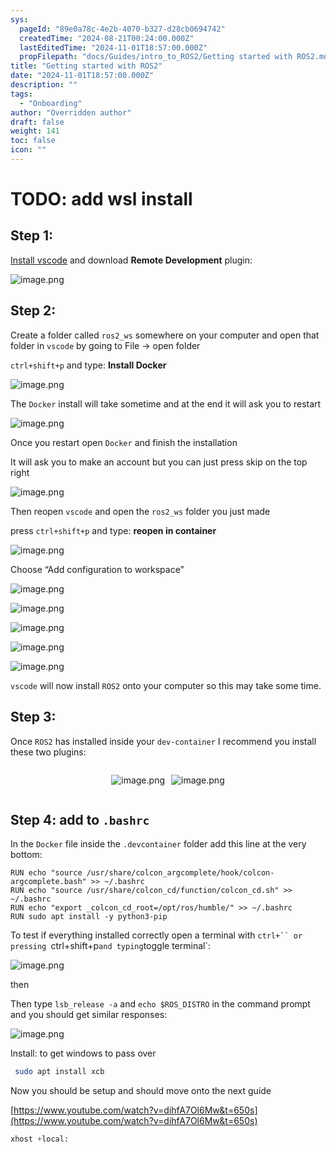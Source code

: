 ```yaml
---
sys:
  pageId: "89e0a78c-4e2b-4070-b327-d28cb0694742"
  createdTime: "2024-08-21T00:24:00.000Z"
  lastEditedTime: "2024-11-01T18:57:00.000Z"
  propFilepath: "docs/Guides/intro_to_ROS2/Getting started with ROS2.md"
title: "Getting started with ROS2"
date: "2024-11-01T18:57:00.000Z"
description: ""
tags:
  - "Onboarding"
author: "Overridden author"
draft: false
weight: 141
toc: false
icon: ""
---
```


# TODO: add wsl install

## Step 1:

[Install vscode](https://code.visualstudio.com/download) and download **Remote Development** plugin:

![image.png](https://prod-files-secure.s3.us-west-2.amazonaws.com/d518164a-d88e-44d1-a4ee-3adb3bd8bce0/efb52993-1881-4a40-b95e-6f020334f022/image.png?X-Amz-Algorithm=AWS4-HMAC-SHA256&X-Amz-Content-Sha256=UNSIGNED-PAYLOAD&X-Amz-Credential=ASIAZI2LB466RNRWMKI2%2F20250326%2Fus-west-2%2Fs3%2Faws4_request&X-Amz-Date=20250326T181128Z&X-Amz-Expires=3600&X-Amz-Security-Token=IQoJb3JpZ2luX2VjEMr%2F%2F%2F%2F%2F%2F%2F%2F%2F%2FwEaCXVzLXdlc3QtMiJHMEUCIB9Hqgkd8ylNOb1grWRVvkY9woszryc%2BgzWtchAKyHskAiEAgad%2FYRfs03l5fod0U1TMd2vv7VzBmYiiRx%2BtssNh70Mq%2FwMIMxAAGgw2Mzc0MjMxODM4MDUiDJomqupG04PqeCRXRCrcA6clGbOQSYYQwKMTebh1wzq1zEaTSnTR6M80Wd5NR%2Fp6pCXtCrorKLCjAqhVwSLSSCRznwl04obA4tkJPCWKIzs1T%2BsqUXUFiNLkQuTNfAN7Oa7pfdLeAy9DfOk96OTpH0RDk%2F2%2FSigFrs%2F5kJ2JVsbnDIhmSSamgjLJFaZjUapoPER4EijdyhSo3n7skLScsSjJFyKmYdkN4IyviLSdKH6gWOx2879vcKtmVxzJerMiR09yXeL1SgGYL3SVFa7IfNlmbc8CCtRZpmzQ6U%2FzI9TRKiaT0IXIy%2BwpycKB5HYgDIuUqC212iOfDR5mHub8nesQoYrU8C5kcMdwttKbo907Dvt%2BtioMWjlsYZs1DU4d%2B%2FKsPoiUp7dVVOUktM3I4%2BkgrpMFTubC353kKAR8pII3FykHMmAJllW5QU6BmMyPbGql3FA70BVr0gTbYRdYvi3Qt49gEIWBfwuEg%2BnnKMtR5NsHI4C6W5Fj%2BraXO%2Bo%2FRTit%2F4YyU1GCJnV8UlQxEeYjhWlZnlm%2BEhS%2FE0tcp%2FbArGEgukmBp7L%2FZXyKuE8E63YlziOU0fZa4m%2BIpvb%2FMui2tTnuTRkQw6YKnO97eUBzuFMGSqgkps5rlZ%2B9r1LxntVA0q2y23Y6uu8HMPX1kL8GOqUBSdmPn%2Fgt8SGjfQGIHhjUNUrQNcewDlkdB269Qp69CXTgmZBFvN1RPomu%2BnMH%2BEatipgUF701Lg3fO5m1XV%2BKv%2FzMe6i0a9b408rzWozxXHVnNQAxQ7I8vXUi0q%2FSC%2FMf5eG0T%2FYHRlGGxZwOLQfvf09fbD0s69tfD5pn55%2FQsbpHPwSGbQMjHMmMoSfQtxFW5tG8Zg14q%2FaCmeFqhm%2B80VYs4%2FSK&X-Amz-Signature=c8954684a3d591df645f53d7018cf41555d48022241070ccaee0e0c01de4eb8a&X-Amz-SignedHeaders=host&x-id=GetObject)

## Step 2:

Create a folder called `ros2_ws` somewhere on your computer and open that folder in `vscode` by going to File → open folder 

`ctrl+shift+p` and type: **Install Docker**

![image.png](https://prod-files-secure.s3.us-west-2.amazonaws.com/d518164a-d88e-44d1-a4ee-3adb3bd8bce0/2269dc0e-1cd5-47ff-bceb-c04ad9b2eab0/image.png?X-Amz-Algorithm=AWS4-HMAC-SHA256&X-Amz-Content-Sha256=UNSIGNED-PAYLOAD&X-Amz-Credential=ASIAZI2LB466RNRWMKI2%2F20250326%2Fus-west-2%2Fs3%2Faws4_request&X-Amz-Date=20250326T181128Z&X-Amz-Expires=3600&X-Amz-Security-Token=IQoJb3JpZ2luX2VjEMr%2F%2F%2F%2F%2F%2F%2F%2F%2F%2FwEaCXVzLXdlc3QtMiJHMEUCIB9Hqgkd8ylNOb1grWRVvkY9woszryc%2BgzWtchAKyHskAiEAgad%2FYRfs03l5fod0U1TMd2vv7VzBmYiiRx%2BtssNh70Mq%2FwMIMxAAGgw2Mzc0MjMxODM4MDUiDJomqupG04PqeCRXRCrcA6clGbOQSYYQwKMTebh1wzq1zEaTSnTR6M80Wd5NR%2Fp6pCXtCrorKLCjAqhVwSLSSCRznwl04obA4tkJPCWKIzs1T%2BsqUXUFiNLkQuTNfAN7Oa7pfdLeAy9DfOk96OTpH0RDk%2F2%2FSigFrs%2F5kJ2JVsbnDIhmSSamgjLJFaZjUapoPER4EijdyhSo3n7skLScsSjJFyKmYdkN4IyviLSdKH6gWOx2879vcKtmVxzJerMiR09yXeL1SgGYL3SVFa7IfNlmbc8CCtRZpmzQ6U%2FzI9TRKiaT0IXIy%2BwpycKB5HYgDIuUqC212iOfDR5mHub8nesQoYrU8C5kcMdwttKbo907Dvt%2BtioMWjlsYZs1DU4d%2B%2FKsPoiUp7dVVOUktM3I4%2BkgrpMFTubC353kKAR8pII3FykHMmAJllW5QU6BmMyPbGql3FA70BVr0gTbYRdYvi3Qt49gEIWBfwuEg%2BnnKMtR5NsHI4C6W5Fj%2BraXO%2Bo%2FRTit%2F4YyU1GCJnV8UlQxEeYjhWlZnlm%2BEhS%2FE0tcp%2FbArGEgukmBp7L%2FZXyKuE8E63YlziOU0fZa4m%2BIpvb%2FMui2tTnuTRkQw6YKnO97eUBzuFMGSqgkps5rlZ%2B9r1LxntVA0q2y23Y6uu8HMPX1kL8GOqUBSdmPn%2Fgt8SGjfQGIHhjUNUrQNcewDlkdB269Qp69CXTgmZBFvN1RPomu%2BnMH%2BEatipgUF701Lg3fO5m1XV%2BKv%2FzMe6i0a9b408rzWozxXHVnNQAxQ7I8vXUi0q%2FSC%2FMf5eG0T%2FYHRlGGxZwOLQfvf09fbD0s69tfD5pn55%2FQsbpHPwSGbQMjHMmMoSfQtxFW5tG8Zg14q%2FaCmeFqhm%2B80VYs4%2FSK&X-Amz-Signature=9597d071dc13901498ffe989cfcf5001201119e871aed620e94455859e4d8792&X-Amz-SignedHeaders=host&x-id=GetObject)

The `Docker` install will take sometime and at the end it will ask you to restart

![image.png](https://prod-files-secure.s3.us-west-2.amazonaws.com/d518164a-d88e-44d1-a4ee-3adb3bd8bce0/ed233f78-be33-4b1f-b89c-9c346c0e961e/image.png?X-Amz-Algorithm=AWS4-HMAC-SHA256&X-Amz-Content-Sha256=UNSIGNED-PAYLOAD&X-Amz-Credential=ASIAZI2LB466RNRWMKI2%2F20250326%2Fus-west-2%2Fs3%2Faws4_request&X-Amz-Date=20250326T181128Z&X-Amz-Expires=3600&X-Amz-Security-Token=IQoJb3JpZ2luX2VjEMr%2F%2F%2F%2F%2F%2F%2F%2F%2F%2FwEaCXVzLXdlc3QtMiJHMEUCIB9Hqgkd8ylNOb1grWRVvkY9woszryc%2BgzWtchAKyHskAiEAgad%2FYRfs03l5fod0U1TMd2vv7VzBmYiiRx%2BtssNh70Mq%2FwMIMxAAGgw2Mzc0MjMxODM4MDUiDJomqupG04PqeCRXRCrcA6clGbOQSYYQwKMTebh1wzq1zEaTSnTR6M80Wd5NR%2Fp6pCXtCrorKLCjAqhVwSLSSCRznwl04obA4tkJPCWKIzs1T%2BsqUXUFiNLkQuTNfAN7Oa7pfdLeAy9DfOk96OTpH0RDk%2F2%2FSigFrs%2F5kJ2JVsbnDIhmSSamgjLJFaZjUapoPER4EijdyhSo3n7skLScsSjJFyKmYdkN4IyviLSdKH6gWOx2879vcKtmVxzJerMiR09yXeL1SgGYL3SVFa7IfNlmbc8CCtRZpmzQ6U%2FzI9TRKiaT0IXIy%2BwpycKB5HYgDIuUqC212iOfDR5mHub8nesQoYrU8C5kcMdwttKbo907Dvt%2BtioMWjlsYZs1DU4d%2B%2FKsPoiUp7dVVOUktM3I4%2BkgrpMFTubC353kKAR8pII3FykHMmAJllW5QU6BmMyPbGql3FA70BVr0gTbYRdYvi3Qt49gEIWBfwuEg%2BnnKMtR5NsHI4C6W5Fj%2BraXO%2Bo%2FRTit%2F4YyU1GCJnV8UlQxEeYjhWlZnlm%2BEhS%2FE0tcp%2FbArGEgukmBp7L%2FZXyKuE8E63YlziOU0fZa4m%2BIpvb%2FMui2tTnuTRkQw6YKnO97eUBzuFMGSqgkps5rlZ%2B9r1LxntVA0q2y23Y6uu8HMPX1kL8GOqUBSdmPn%2Fgt8SGjfQGIHhjUNUrQNcewDlkdB269Qp69CXTgmZBFvN1RPomu%2BnMH%2BEatipgUF701Lg3fO5m1XV%2BKv%2FzMe6i0a9b408rzWozxXHVnNQAxQ7I8vXUi0q%2FSC%2FMf5eG0T%2FYHRlGGxZwOLQfvf09fbD0s69tfD5pn55%2FQsbpHPwSGbQMjHMmMoSfQtxFW5tG8Zg14q%2FaCmeFqhm%2B80VYs4%2FSK&X-Amz-Signature=bfcf7c4f564ba00d810e23b8d3bb6698a340e6f608d36f7c9efd365a45bb7896&X-Amz-SignedHeaders=host&x-id=GetObject)

Once you restart open `Docker` and finish the installation

It will ask you to make an account but you can just press skip on the top right

![image.png](https://prod-files-secure.s3.us-west-2.amazonaws.com/d518164a-d88e-44d1-a4ee-3adb3bd8bce0/21010ad9-1659-4fd9-9f59-9932a09b2a3d/image.png?X-Amz-Algorithm=AWS4-HMAC-SHA256&X-Amz-Content-Sha256=UNSIGNED-PAYLOAD&X-Amz-Credential=ASIAZI2LB466RNRWMKI2%2F20250326%2Fus-west-2%2Fs3%2Faws4_request&X-Amz-Date=20250326T181128Z&X-Amz-Expires=3600&X-Amz-Security-Token=IQoJb3JpZ2luX2VjEMr%2F%2F%2F%2F%2F%2F%2F%2F%2F%2FwEaCXVzLXdlc3QtMiJHMEUCIB9Hqgkd8ylNOb1grWRVvkY9woszryc%2BgzWtchAKyHskAiEAgad%2FYRfs03l5fod0U1TMd2vv7VzBmYiiRx%2BtssNh70Mq%2FwMIMxAAGgw2Mzc0MjMxODM4MDUiDJomqupG04PqeCRXRCrcA6clGbOQSYYQwKMTebh1wzq1zEaTSnTR6M80Wd5NR%2Fp6pCXtCrorKLCjAqhVwSLSSCRznwl04obA4tkJPCWKIzs1T%2BsqUXUFiNLkQuTNfAN7Oa7pfdLeAy9DfOk96OTpH0RDk%2F2%2FSigFrs%2F5kJ2JVsbnDIhmSSamgjLJFaZjUapoPER4EijdyhSo3n7skLScsSjJFyKmYdkN4IyviLSdKH6gWOx2879vcKtmVxzJerMiR09yXeL1SgGYL3SVFa7IfNlmbc8CCtRZpmzQ6U%2FzI9TRKiaT0IXIy%2BwpycKB5HYgDIuUqC212iOfDR5mHub8nesQoYrU8C5kcMdwttKbo907Dvt%2BtioMWjlsYZs1DU4d%2B%2FKsPoiUp7dVVOUktM3I4%2BkgrpMFTubC353kKAR8pII3FykHMmAJllW5QU6BmMyPbGql3FA70BVr0gTbYRdYvi3Qt49gEIWBfwuEg%2BnnKMtR5NsHI4C6W5Fj%2BraXO%2Bo%2FRTit%2F4YyU1GCJnV8UlQxEeYjhWlZnlm%2BEhS%2FE0tcp%2FbArGEgukmBp7L%2FZXyKuE8E63YlziOU0fZa4m%2BIpvb%2FMui2tTnuTRkQw6YKnO97eUBzuFMGSqgkps5rlZ%2B9r1LxntVA0q2y23Y6uu8HMPX1kL8GOqUBSdmPn%2Fgt8SGjfQGIHhjUNUrQNcewDlkdB269Qp69CXTgmZBFvN1RPomu%2BnMH%2BEatipgUF701Lg3fO5m1XV%2BKv%2FzMe6i0a9b408rzWozxXHVnNQAxQ7I8vXUi0q%2FSC%2FMf5eG0T%2FYHRlGGxZwOLQfvf09fbD0s69tfD5pn55%2FQsbpHPwSGbQMjHMmMoSfQtxFW5tG8Zg14q%2FaCmeFqhm%2B80VYs4%2FSK&X-Amz-Signature=e845afba8f31f3982c6169983b60cf5c9e8f7fa870c29638a89930deeab05a52&X-Amz-SignedHeaders=host&x-id=GetObject)

Then reopen `vscode` and open the `ros2_ws` folder you just made

press `ctrl+shift+p` and type: **reopen in container**

![image.png](https://prod-files-secure.s3.us-west-2.amazonaws.com/d518164a-d88e-44d1-a4ee-3adb3bd8bce0/4e93b8c2-41ad-488c-8095-c74205196118/image.png?X-Amz-Algorithm=AWS4-HMAC-SHA256&X-Amz-Content-Sha256=UNSIGNED-PAYLOAD&X-Amz-Credential=ASIAZI2LB466RNRWMKI2%2F20250326%2Fus-west-2%2Fs3%2Faws4_request&X-Amz-Date=20250326T181128Z&X-Amz-Expires=3600&X-Amz-Security-Token=IQoJb3JpZ2luX2VjEMr%2F%2F%2F%2F%2F%2F%2F%2F%2F%2FwEaCXVzLXdlc3QtMiJHMEUCIB9Hqgkd8ylNOb1grWRVvkY9woszryc%2BgzWtchAKyHskAiEAgad%2FYRfs03l5fod0U1TMd2vv7VzBmYiiRx%2BtssNh70Mq%2FwMIMxAAGgw2Mzc0MjMxODM4MDUiDJomqupG04PqeCRXRCrcA6clGbOQSYYQwKMTebh1wzq1zEaTSnTR6M80Wd5NR%2Fp6pCXtCrorKLCjAqhVwSLSSCRznwl04obA4tkJPCWKIzs1T%2BsqUXUFiNLkQuTNfAN7Oa7pfdLeAy9DfOk96OTpH0RDk%2F2%2FSigFrs%2F5kJ2JVsbnDIhmSSamgjLJFaZjUapoPER4EijdyhSo3n7skLScsSjJFyKmYdkN4IyviLSdKH6gWOx2879vcKtmVxzJerMiR09yXeL1SgGYL3SVFa7IfNlmbc8CCtRZpmzQ6U%2FzI9TRKiaT0IXIy%2BwpycKB5HYgDIuUqC212iOfDR5mHub8nesQoYrU8C5kcMdwttKbo907Dvt%2BtioMWjlsYZs1DU4d%2B%2FKsPoiUp7dVVOUktM3I4%2BkgrpMFTubC353kKAR8pII3FykHMmAJllW5QU6BmMyPbGql3FA70BVr0gTbYRdYvi3Qt49gEIWBfwuEg%2BnnKMtR5NsHI4C6W5Fj%2BraXO%2Bo%2FRTit%2F4YyU1GCJnV8UlQxEeYjhWlZnlm%2BEhS%2FE0tcp%2FbArGEgukmBp7L%2FZXyKuE8E63YlziOU0fZa4m%2BIpvb%2FMui2tTnuTRkQw6YKnO97eUBzuFMGSqgkps5rlZ%2B9r1LxntVA0q2y23Y6uu8HMPX1kL8GOqUBSdmPn%2Fgt8SGjfQGIHhjUNUrQNcewDlkdB269Qp69CXTgmZBFvN1RPomu%2BnMH%2BEatipgUF701Lg3fO5m1XV%2BKv%2FzMe6i0a9b408rzWozxXHVnNQAxQ7I8vXUi0q%2FSC%2FMf5eG0T%2FYHRlGGxZwOLQfvf09fbD0s69tfD5pn55%2FQsbpHPwSGbQMjHMmMoSfQtxFW5tG8Zg14q%2FaCmeFqhm%2B80VYs4%2FSK&X-Amz-Signature=a650f16b418df6402a1117d713c4e56e25f9cf3c018c03b17ca1039f4e94a66b&X-Amz-SignedHeaders=host&x-id=GetObject)

Choose “Add configuration to workspace”

![image.png](https://prod-files-secure.s3.us-west-2.amazonaws.com/d518164a-d88e-44d1-a4ee-3adb3bd8bce0/9560b282-5060-4989-ba37-97e7b2c22476/image.png?X-Amz-Algorithm=AWS4-HMAC-SHA256&X-Amz-Content-Sha256=UNSIGNED-PAYLOAD&X-Amz-Credential=ASIAZI2LB466RNRWMKI2%2F20250326%2Fus-west-2%2Fs3%2Faws4_request&X-Amz-Date=20250326T181128Z&X-Amz-Expires=3600&X-Amz-Security-Token=IQoJb3JpZ2luX2VjEMr%2F%2F%2F%2F%2F%2F%2F%2F%2F%2FwEaCXVzLXdlc3QtMiJHMEUCIB9Hqgkd8ylNOb1grWRVvkY9woszryc%2BgzWtchAKyHskAiEAgad%2FYRfs03l5fod0U1TMd2vv7VzBmYiiRx%2BtssNh70Mq%2FwMIMxAAGgw2Mzc0MjMxODM4MDUiDJomqupG04PqeCRXRCrcA6clGbOQSYYQwKMTebh1wzq1zEaTSnTR6M80Wd5NR%2Fp6pCXtCrorKLCjAqhVwSLSSCRznwl04obA4tkJPCWKIzs1T%2BsqUXUFiNLkQuTNfAN7Oa7pfdLeAy9DfOk96OTpH0RDk%2F2%2FSigFrs%2F5kJ2JVsbnDIhmSSamgjLJFaZjUapoPER4EijdyhSo3n7skLScsSjJFyKmYdkN4IyviLSdKH6gWOx2879vcKtmVxzJerMiR09yXeL1SgGYL3SVFa7IfNlmbc8CCtRZpmzQ6U%2FzI9TRKiaT0IXIy%2BwpycKB5HYgDIuUqC212iOfDR5mHub8nesQoYrU8C5kcMdwttKbo907Dvt%2BtioMWjlsYZs1DU4d%2B%2FKsPoiUp7dVVOUktM3I4%2BkgrpMFTubC353kKAR8pII3FykHMmAJllW5QU6BmMyPbGql3FA70BVr0gTbYRdYvi3Qt49gEIWBfwuEg%2BnnKMtR5NsHI4C6W5Fj%2BraXO%2Bo%2FRTit%2F4YyU1GCJnV8UlQxEeYjhWlZnlm%2BEhS%2FE0tcp%2FbArGEgukmBp7L%2FZXyKuE8E63YlziOU0fZa4m%2BIpvb%2FMui2tTnuTRkQw6YKnO97eUBzuFMGSqgkps5rlZ%2B9r1LxntVA0q2y23Y6uu8HMPX1kL8GOqUBSdmPn%2Fgt8SGjfQGIHhjUNUrQNcewDlkdB269Qp69CXTgmZBFvN1RPomu%2BnMH%2BEatipgUF701Lg3fO5m1XV%2BKv%2FzMe6i0a9b408rzWozxXHVnNQAxQ7I8vXUi0q%2FSC%2FMf5eG0T%2FYHRlGGxZwOLQfvf09fbD0s69tfD5pn55%2FQsbpHPwSGbQMjHMmMoSfQtxFW5tG8Zg14q%2FaCmeFqhm%2B80VYs4%2FSK&X-Amz-Signature=d722073c842631eb0f7bdf5a9960dd517faf6a1462cfe2dec4e646e1e604fa38&X-Amz-SignedHeaders=host&x-id=GetObject)

![image.png](https://prod-files-secure.s3.us-west-2.amazonaws.com/d518164a-d88e-44d1-a4ee-3adb3bd8bce0/2ee63f81-886b-48e8-a553-dc6e5eac99e4/image.png?X-Amz-Algorithm=AWS4-HMAC-SHA256&X-Amz-Content-Sha256=UNSIGNED-PAYLOAD&X-Amz-Credential=ASIAZI2LB466RNRWMKI2%2F20250326%2Fus-west-2%2Fs3%2Faws4_request&X-Amz-Date=20250326T181128Z&X-Amz-Expires=3600&X-Amz-Security-Token=IQoJb3JpZ2luX2VjEMr%2F%2F%2F%2F%2F%2F%2F%2F%2F%2FwEaCXVzLXdlc3QtMiJHMEUCIB9Hqgkd8ylNOb1grWRVvkY9woszryc%2BgzWtchAKyHskAiEAgad%2FYRfs03l5fod0U1TMd2vv7VzBmYiiRx%2BtssNh70Mq%2FwMIMxAAGgw2Mzc0MjMxODM4MDUiDJomqupG04PqeCRXRCrcA6clGbOQSYYQwKMTebh1wzq1zEaTSnTR6M80Wd5NR%2Fp6pCXtCrorKLCjAqhVwSLSSCRznwl04obA4tkJPCWKIzs1T%2BsqUXUFiNLkQuTNfAN7Oa7pfdLeAy9DfOk96OTpH0RDk%2F2%2FSigFrs%2F5kJ2JVsbnDIhmSSamgjLJFaZjUapoPER4EijdyhSo3n7skLScsSjJFyKmYdkN4IyviLSdKH6gWOx2879vcKtmVxzJerMiR09yXeL1SgGYL3SVFa7IfNlmbc8CCtRZpmzQ6U%2FzI9TRKiaT0IXIy%2BwpycKB5HYgDIuUqC212iOfDR5mHub8nesQoYrU8C5kcMdwttKbo907Dvt%2BtioMWjlsYZs1DU4d%2B%2FKsPoiUp7dVVOUktM3I4%2BkgrpMFTubC353kKAR8pII3FykHMmAJllW5QU6BmMyPbGql3FA70BVr0gTbYRdYvi3Qt49gEIWBfwuEg%2BnnKMtR5NsHI4C6W5Fj%2BraXO%2Bo%2FRTit%2F4YyU1GCJnV8UlQxEeYjhWlZnlm%2BEhS%2FE0tcp%2FbArGEgukmBp7L%2FZXyKuE8E63YlziOU0fZa4m%2BIpvb%2FMui2tTnuTRkQw6YKnO97eUBzuFMGSqgkps5rlZ%2B9r1LxntVA0q2y23Y6uu8HMPX1kL8GOqUBSdmPn%2Fgt8SGjfQGIHhjUNUrQNcewDlkdB269Qp69CXTgmZBFvN1RPomu%2BnMH%2BEatipgUF701Lg3fO5m1XV%2BKv%2FzMe6i0a9b408rzWozxXHVnNQAxQ7I8vXUi0q%2FSC%2FMf5eG0T%2FYHRlGGxZwOLQfvf09fbD0s69tfD5pn55%2FQsbpHPwSGbQMjHMmMoSfQtxFW5tG8Zg14q%2FaCmeFqhm%2B80VYs4%2FSK&X-Amz-Signature=c8af5137517ea7a6937d807008b449c3c7e1f33a66186bd93d3172d0b33961b4&X-Amz-SignedHeaders=host&x-id=GetObject)

![image.png](https://prod-files-secure.s3.us-west-2.amazonaws.com/d518164a-d88e-44d1-a4ee-3adb3bd8bce0/ae1580b2-b048-407e-aed9-b584224a7a04/image.png?X-Amz-Algorithm=AWS4-HMAC-SHA256&X-Amz-Content-Sha256=UNSIGNED-PAYLOAD&X-Amz-Credential=ASIAZI2LB466RNRWMKI2%2F20250326%2Fus-west-2%2Fs3%2Faws4_request&X-Amz-Date=20250326T181128Z&X-Amz-Expires=3600&X-Amz-Security-Token=IQoJb3JpZ2luX2VjEMr%2F%2F%2F%2F%2F%2F%2F%2F%2F%2FwEaCXVzLXdlc3QtMiJHMEUCIB9Hqgkd8ylNOb1grWRVvkY9woszryc%2BgzWtchAKyHskAiEAgad%2FYRfs03l5fod0U1TMd2vv7VzBmYiiRx%2BtssNh70Mq%2FwMIMxAAGgw2Mzc0MjMxODM4MDUiDJomqupG04PqeCRXRCrcA6clGbOQSYYQwKMTebh1wzq1zEaTSnTR6M80Wd5NR%2Fp6pCXtCrorKLCjAqhVwSLSSCRznwl04obA4tkJPCWKIzs1T%2BsqUXUFiNLkQuTNfAN7Oa7pfdLeAy9DfOk96OTpH0RDk%2F2%2FSigFrs%2F5kJ2JVsbnDIhmSSamgjLJFaZjUapoPER4EijdyhSo3n7skLScsSjJFyKmYdkN4IyviLSdKH6gWOx2879vcKtmVxzJerMiR09yXeL1SgGYL3SVFa7IfNlmbc8CCtRZpmzQ6U%2FzI9TRKiaT0IXIy%2BwpycKB5HYgDIuUqC212iOfDR5mHub8nesQoYrU8C5kcMdwttKbo907Dvt%2BtioMWjlsYZs1DU4d%2B%2FKsPoiUp7dVVOUktM3I4%2BkgrpMFTubC353kKAR8pII3FykHMmAJllW5QU6BmMyPbGql3FA70BVr0gTbYRdYvi3Qt49gEIWBfwuEg%2BnnKMtR5NsHI4C6W5Fj%2BraXO%2Bo%2FRTit%2F4YyU1GCJnV8UlQxEeYjhWlZnlm%2BEhS%2FE0tcp%2FbArGEgukmBp7L%2FZXyKuE8E63YlziOU0fZa4m%2BIpvb%2FMui2tTnuTRkQw6YKnO97eUBzuFMGSqgkps5rlZ%2B9r1LxntVA0q2y23Y6uu8HMPX1kL8GOqUBSdmPn%2Fgt8SGjfQGIHhjUNUrQNcewDlkdB269Qp69CXTgmZBFvN1RPomu%2BnMH%2BEatipgUF701Lg3fO5m1XV%2BKv%2FzMe6i0a9b408rzWozxXHVnNQAxQ7I8vXUi0q%2FSC%2FMf5eG0T%2FYHRlGGxZwOLQfvf09fbD0s69tfD5pn55%2FQsbpHPwSGbQMjHMmMoSfQtxFW5tG8Zg14q%2FaCmeFqhm%2B80VYs4%2FSK&X-Amz-Signature=a19a8eca6a13fa1d9bd64c56dfe60aad282cad1993001193ecfb28d8563734db&X-Amz-SignedHeaders=host&x-id=GetObject)

![image.png](https://prod-files-secure.s3.us-west-2.amazonaws.com/d518164a-d88e-44d1-a4ee-3adb3bd8bce0/53255b28-f75e-430f-b9e3-c0ac8577e42b/image.png?X-Amz-Algorithm=AWS4-HMAC-SHA256&X-Amz-Content-Sha256=UNSIGNED-PAYLOAD&X-Amz-Credential=ASIAZI2LB466RNRWMKI2%2F20250326%2Fus-west-2%2Fs3%2Faws4_request&X-Amz-Date=20250326T181128Z&X-Amz-Expires=3600&X-Amz-Security-Token=IQoJb3JpZ2luX2VjEMr%2F%2F%2F%2F%2F%2F%2F%2F%2F%2FwEaCXVzLXdlc3QtMiJHMEUCIB9Hqgkd8ylNOb1grWRVvkY9woszryc%2BgzWtchAKyHskAiEAgad%2FYRfs03l5fod0U1TMd2vv7VzBmYiiRx%2BtssNh70Mq%2FwMIMxAAGgw2Mzc0MjMxODM4MDUiDJomqupG04PqeCRXRCrcA6clGbOQSYYQwKMTebh1wzq1zEaTSnTR6M80Wd5NR%2Fp6pCXtCrorKLCjAqhVwSLSSCRznwl04obA4tkJPCWKIzs1T%2BsqUXUFiNLkQuTNfAN7Oa7pfdLeAy9DfOk96OTpH0RDk%2F2%2FSigFrs%2F5kJ2JVsbnDIhmSSamgjLJFaZjUapoPER4EijdyhSo3n7skLScsSjJFyKmYdkN4IyviLSdKH6gWOx2879vcKtmVxzJerMiR09yXeL1SgGYL3SVFa7IfNlmbc8CCtRZpmzQ6U%2FzI9TRKiaT0IXIy%2BwpycKB5HYgDIuUqC212iOfDR5mHub8nesQoYrU8C5kcMdwttKbo907Dvt%2BtioMWjlsYZs1DU4d%2B%2FKsPoiUp7dVVOUktM3I4%2BkgrpMFTubC353kKAR8pII3FykHMmAJllW5QU6BmMyPbGql3FA70BVr0gTbYRdYvi3Qt49gEIWBfwuEg%2BnnKMtR5NsHI4C6W5Fj%2BraXO%2Bo%2FRTit%2F4YyU1GCJnV8UlQxEeYjhWlZnlm%2BEhS%2FE0tcp%2FbArGEgukmBp7L%2FZXyKuE8E63YlziOU0fZa4m%2BIpvb%2FMui2tTnuTRkQw6YKnO97eUBzuFMGSqgkps5rlZ%2B9r1LxntVA0q2y23Y6uu8HMPX1kL8GOqUBSdmPn%2Fgt8SGjfQGIHhjUNUrQNcewDlkdB269Qp69CXTgmZBFvN1RPomu%2BnMH%2BEatipgUF701Lg3fO5m1XV%2BKv%2FzMe6i0a9b408rzWozxXHVnNQAxQ7I8vXUi0q%2FSC%2FMf5eG0T%2FYHRlGGxZwOLQfvf09fbD0s69tfD5pn55%2FQsbpHPwSGbQMjHMmMoSfQtxFW5tG8Zg14q%2FaCmeFqhm%2B80VYs4%2FSK&X-Amz-Signature=35e659f9e2b0099202f69341dd3abdeb2372ead744117895cbee249577afd1e2&X-Amz-SignedHeaders=host&x-id=GetObject)

![image.png](https://prod-files-secure.s3.us-west-2.amazonaws.com/d518164a-d88e-44d1-a4ee-3adb3bd8bce0/7c562767-5af9-4ffb-97d1-327bcdf4ee00/image.png?X-Amz-Algorithm=AWS4-HMAC-SHA256&X-Amz-Content-Sha256=UNSIGNED-PAYLOAD&X-Amz-Credential=ASIAZI2LB466RNRWMKI2%2F20250326%2Fus-west-2%2Fs3%2Faws4_request&X-Amz-Date=20250326T181128Z&X-Amz-Expires=3600&X-Amz-Security-Token=IQoJb3JpZ2luX2VjEMr%2F%2F%2F%2F%2F%2F%2F%2F%2F%2FwEaCXVzLXdlc3QtMiJHMEUCIB9Hqgkd8ylNOb1grWRVvkY9woszryc%2BgzWtchAKyHskAiEAgad%2FYRfs03l5fod0U1TMd2vv7VzBmYiiRx%2BtssNh70Mq%2FwMIMxAAGgw2Mzc0MjMxODM4MDUiDJomqupG04PqeCRXRCrcA6clGbOQSYYQwKMTebh1wzq1zEaTSnTR6M80Wd5NR%2Fp6pCXtCrorKLCjAqhVwSLSSCRznwl04obA4tkJPCWKIzs1T%2BsqUXUFiNLkQuTNfAN7Oa7pfdLeAy9DfOk96OTpH0RDk%2F2%2FSigFrs%2F5kJ2JVsbnDIhmSSamgjLJFaZjUapoPER4EijdyhSo3n7skLScsSjJFyKmYdkN4IyviLSdKH6gWOx2879vcKtmVxzJerMiR09yXeL1SgGYL3SVFa7IfNlmbc8CCtRZpmzQ6U%2FzI9TRKiaT0IXIy%2BwpycKB5HYgDIuUqC212iOfDR5mHub8nesQoYrU8C5kcMdwttKbo907Dvt%2BtioMWjlsYZs1DU4d%2B%2FKsPoiUp7dVVOUktM3I4%2BkgrpMFTubC353kKAR8pII3FykHMmAJllW5QU6BmMyPbGql3FA70BVr0gTbYRdYvi3Qt49gEIWBfwuEg%2BnnKMtR5NsHI4C6W5Fj%2BraXO%2Bo%2FRTit%2F4YyU1GCJnV8UlQxEeYjhWlZnlm%2BEhS%2FE0tcp%2FbArGEgukmBp7L%2FZXyKuE8E63YlziOU0fZa4m%2BIpvb%2FMui2tTnuTRkQw6YKnO97eUBzuFMGSqgkps5rlZ%2B9r1LxntVA0q2y23Y6uu8HMPX1kL8GOqUBSdmPn%2Fgt8SGjfQGIHhjUNUrQNcewDlkdB269Qp69CXTgmZBFvN1RPomu%2BnMH%2BEatipgUF701Lg3fO5m1XV%2BKv%2FzMe6i0a9b408rzWozxXHVnNQAxQ7I8vXUi0q%2FSC%2FMf5eG0T%2FYHRlGGxZwOLQfvf09fbD0s69tfD5pn55%2FQsbpHPwSGbQMjHMmMoSfQtxFW5tG8Zg14q%2FaCmeFqhm%2B80VYs4%2FSK&X-Amz-Signature=2ef73a48071c9d038d6aeea40ce1945b7f976aad170f9e3c03d80f9239b0dd07&X-Amz-SignedHeaders=host&x-id=GetObject)

`vscode` will now install `ROS2` onto your computer so this may take some time.

## Step 3:

Once `ROS2` has installed inside your `dev-container` I recommend you install these two plugins:

<div style="display: flex;flex-direction: row; column-gap:10px; max-width: 630px;justify-content: center;">
<div>

![image.png](https://prod-files-secure.s3.us-west-2.amazonaws.com/d518164a-d88e-44d1-a4ee-3adb3bd8bce0/3fc3d550-5a54-4ba1-ba6b-faa01cdb7369/image.png?X-Amz-Algorithm=AWS4-HMAC-SHA256&X-Amz-Content-Sha256=UNSIGNED-PAYLOAD&X-Amz-Credential=ASIAZI2LB466U44JL7JH%2F20250326%2Fus-west-2%2Fs3%2Faws4_request&X-Amz-Date=20250326T181133Z&X-Amz-Expires=3600&X-Amz-Security-Token=IQoJb3JpZ2luX2VjEMr%2F%2F%2F%2F%2F%2F%2F%2F%2F%2FwEaCXVzLXdlc3QtMiJHMEUCIA8ggh22TXVnl7%2Bc60gniixfymlKUmzGasUwEPuhdpIWAiEAxrkBwHn7BWt6z5v%2FJR4W2tmu3Ct%2FYf46PPY7PCGIvDQq%2FwMIMxAAGgw2Mzc0MjMxODM4MDUiDFo2cb6y0zjo5M3HYSrcA6VHrUtmNCcYqRa%2FqkooPT9%2BQM61CNVnhnqVAQWWCS7%2F8RpHxcZGCqQcE5PaIH%2BDDRSGGzH6hwACNyvx5XfEmJHvFaW52LVdV1CgQYvr8orTupM%2Bqige0rFXcPfosJB%2B7QqsvCMJYAB5Mfo12fTvLs%2BrVqbVd1Q1ve%2F1UJLQU%2BrzCox3rBmen3Kyqzy%2BwGzHStWmgAHIaq%2Fu%2FBPURecfX99LSVU8TRm2T3h1YKwT48qUIqLahImNSPNswNxv8AwfvL46ea3hGM7C48BynAKiIjUBH8A3poNMfUQPM9XTYEfm3aWL9H%2FT1CGkYN8rW0fMNzo6gReR3m1N3nc8UdtWoDwH4v0ojM%2BNBgluLP5lZwikG%2BTe7JUzrprRUG%2FDF1Q4zZztt%2ByIKxuvwNSVfSdiCmlNdlsy16O5mHXH4%2F6sOwZCG%2FXJgtvlOEwvoDzs%2BWuWynmhT0hnPtNeagMRJAVUQDqaXx4ZbWoItuafiRXROY2%2F2BxdZmFXxJJ05yu97NZmL39zxXSTVe9j9zHTGui3Zd1KpVdDNA2iStyNQjzur86pyIefOVO1wve7JuR2ttDf2IAqBcSwrbJI5CMB3GDogFIxPUFA6Ff3giIkraaWGTLQtjg1WK1hrjPk0FSdMM%2F2kL8GOqUByrU%2FPSYxmUhVeqLFaCHtImHblD1X3XZ186TFgrwzRA7T66tki0Zxyx122KCYDr9BAf3ZTb%2BfPIoQM3BAExkLC4V9pOBdrW2BwKCSK3Pg4PV%2Fjt%2BFxZ4WLmbmDgPT8TW2kaFn5OD2erH%2FpUTDaMS2XbWqjCoT386NgQuLlzt86Qxk%2FHvhOH3k1O8gOoxBHNtnm%2F%2FrEaLFztw3ctxrc3F9CaS2nPff&X-Amz-Signature=0ae6e5ac3cbfce7009f38eea5dea7c5f2211a3fc7105efac6bb7e5efcf9648c7&X-Amz-SignedHeaders=host&x-id=GetObject)

</div>
<div>

![image.png](https://prod-files-secure.s3.us-west-2.amazonaws.com/d518164a-d88e-44d1-a4ee-3adb3bd8bce0/d994cc66-13c2-4093-a5a3-f84cf4601a82/image.png?X-Amz-Algorithm=AWS4-HMAC-SHA256&X-Amz-Content-Sha256=UNSIGNED-PAYLOAD&X-Amz-Credential=ASIAZI2LB466SYP6AFFP%2F20250326%2Fus-west-2%2Fs3%2Faws4_request&X-Amz-Date=20250326T181136Z&X-Amz-Expires=3600&X-Amz-Security-Token=IQoJb3JpZ2luX2VjEMr%2F%2F%2F%2F%2F%2F%2F%2F%2F%2FwEaCXVzLXdlc3QtMiJHMEUCIC8xWuQq%2ByXl8JgU15Cn6ErwOB%2FRd%2F7bjqycle9q6n48AiEAndbZSVi7t%2Ftu7ATQvWqDfpeqZqUWMtzVlwt1grul4KYq%2FwMIMxAAGgw2Mzc0MjMxODM4MDUiDD5WU%2BnPHiz04%2Ft0sSrcAz%2BSuuC%2F6fs5tbunT0kMg04rexaKTjE1c%2Fmm0rtF%2B67Y0Fj6cyI%2BPkLy%2B9ILkFKTX92FxuXvvtCw3tAHiAW9YiN63VdfKwlia2MZ%2BcAcvLuiW6IqbKG%2BqznihttT7QN%2BW%2FtrOyblwoEIlSVdU4KMOyLGRKlB73TYe0Y0d7MyE1wAX%2BjL%2BoQ9HhNOhddBFW7JS1FJJKQVvA%2BDncDlhp09GMWlG9CmRWg1rHeRjQFBvOapPihlfAzO4vym64hu5%2FB7cnDk6XcEMOyaiRnJlJuyLba7LTr0gmU7p2uPjkQxYOhiODWdw7qfpcWfQpCIb6sHwKYk%2Fm%2F%2F7K9dMAsK%2FjV7E%2FlGlCIEcudG976KhqcIfTGP3p6dI2DJhL%2FA43rXYabCcvTi%2BO7Wo%2FNutGst0YXikVUoD2e0uHUUtS%2BdyAsd69OzaCmZudUTFELIa%2BcEqiSzRim1dfsGhbZ8uOMTLnX4Si0ctg%2FRA3IjgvtPbdl9eov0PUA2s9NQwVBT6eYfmndHYMhVTcqMvDJbCrN%2FbRBMF3xu4MXvVAlfsf1Oqu6RiXuIIsm5iLAdtEqdldg4HBZew3cf1pB4Vve2rqeKDCrPe4kgm%2FmbLaPcuMCIv3KPauH7WZ6FnALPzBEx98v%2FMMr2kL8GOqUB%2Fnz8HsmbfSE2W8lCJblE%2BpSErmgeMAHZqYKw4N2qNYgIgMUKur6zQvcOXqZs%2FSXxYa0diqU3DHBa6o6PtniUjhbkHbuAVOstw3Z1DnFX1hTVmqBNRwwhTx1sCAnJhjlKL8iS7yyzrQAEG8PsZmuyF8JyT6WhKIsVYJWI6vYL%2BlIyDnaCrRlT48GEvrdQdzTtnTBADcV3G5Do4yD2N%2B7plPEZR%2B0V&X-Amz-Signature=cb43b58e2bbbedddbd032e8ef68f382acf38ee3a7241a9764bb0034b412a2ac7&X-Amz-SignedHeaders=host&x-id=GetObject)

</div>
</div>

## Step 4: add to `.bashrc`

In the `Docker` file inside the `.devcontainer` folder add this line at the very bottom: 

```docker
RUN echo "source /usr/share/colcon_argcomplete/hook/colcon-argcomplete.bash" >> ~/.bashrc
RUN echo "source /usr/share/colcon_cd/function/colcon_cd.sh" >> ~/.bashrc
RUN echo "export _colcon_cd_root=/opt/ros/humble/" >> ~/.bashrc
RUN sudo apt install -y python3-pip 
```

To test if everything installed correctly open a terminal with `ctrl+`` or pressing `ctrl+shift+p` and typing `toggle terminal`:

![image.png](https://prod-files-secure.s3.us-west-2.amazonaws.com/d518164a-d88e-44d1-a4ee-3adb3bd8bce0/6a4943d8-b04e-4c02-9a58-775f3384d1a5/image.png?X-Amz-Algorithm=AWS4-HMAC-SHA256&X-Amz-Content-Sha256=UNSIGNED-PAYLOAD&X-Amz-Credential=ASIAZI2LB466RNRWMKI2%2F20250326%2Fus-west-2%2Fs3%2Faws4_request&X-Amz-Date=20250326T181128Z&X-Amz-Expires=3600&X-Amz-Security-Token=IQoJb3JpZ2luX2VjEMr%2F%2F%2F%2F%2F%2F%2F%2F%2F%2FwEaCXVzLXdlc3QtMiJHMEUCIB9Hqgkd8ylNOb1grWRVvkY9woszryc%2BgzWtchAKyHskAiEAgad%2FYRfs03l5fod0U1TMd2vv7VzBmYiiRx%2BtssNh70Mq%2FwMIMxAAGgw2Mzc0MjMxODM4MDUiDJomqupG04PqeCRXRCrcA6clGbOQSYYQwKMTebh1wzq1zEaTSnTR6M80Wd5NR%2Fp6pCXtCrorKLCjAqhVwSLSSCRznwl04obA4tkJPCWKIzs1T%2BsqUXUFiNLkQuTNfAN7Oa7pfdLeAy9DfOk96OTpH0RDk%2F2%2FSigFrs%2F5kJ2JVsbnDIhmSSamgjLJFaZjUapoPER4EijdyhSo3n7skLScsSjJFyKmYdkN4IyviLSdKH6gWOx2879vcKtmVxzJerMiR09yXeL1SgGYL3SVFa7IfNlmbc8CCtRZpmzQ6U%2FzI9TRKiaT0IXIy%2BwpycKB5HYgDIuUqC212iOfDR5mHub8nesQoYrU8C5kcMdwttKbo907Dvt%2BtioMWjlsYZs1DU4d%2B%2FKsPoiUp7dVVOUktM3I4%2BkgrpMFTubC353kKAR8pII3FykHMmAJllW5QU6BmMyPbGql3FA70BVr0gTbYRdYvi3Qt49gEIWBfwuEg%2BnnKMtR5NsHI4C6W5Fj%2BraXO%2Bo%2FRTit%2F4YyU1GCJnV8UlQxEeYjhWlZnlm%2BEhS%2FE0tcp%2FbArGEgukmBp7L%2FZXyKuE8E63YlziOU0fZa4m%2BIpvb%2FMui2tTnuTRkQw6YKnO97eUBzuFMGSqgkps5rlZ%2B9r1LxntVA0q2y23Y6uu8HMPX1kL8GOqUBSdmPn%2Fgt8SGjfQGIHhjUNUrQNcewDlkdB269Qp69CXTgmZBFvN1RPomu%2BnMH%2BEatipgUF701Lg3fO5m1XV%2BKv%2FzMe6i0a9b408rzWozxXHVnNQAxQ7I8vXUi0q%2FSC%2FMf5eG0T%2FYHRlGGxZwOLQfvf09fbD0s69tfD5pn55%2FQsbpHPwSGbQMjHMmMoSfQtxFW5tG8Zg14q%2FaCmeFqhm%2B80VYs4%2FSK&X-Amz-Signature=8f632d5a0b26ac7d4b30a9de188ddae5110586f6465d0da999d883bc94276adf&X-Amz-SignedHeaders=host&x-id=GetObject)

then 

Then type `lsb_release -a` and `echo $ROS_DISTRO` in the command prompt and you should get similar responses:

![image.png](https://prod-files-secure.s3.us-west-2.amazonaws.com/d518164a-d88e-44d1-a4ee-3adb3bd8bce0/3e635dec-a805-4e85-8b9e-d000e5b71a4e/image.png?X-Amz-Algorithm=AWS4-HMAC-SHA256&X-Amz-Content-Sha256=UNSIGNED-PAYLOAD&X-Amz-Credential=ASIAZI2LB466RNRWMKI2%2F20250326%2Fus-west-2%2Fs3%2Faws4_request&X-Amz-Date=20250326T181128Z&X-Amz-Expires=3600&X-Amz-Security-Token=IQoJb3JpZ2luX2VjEMr%2F%2F%2F%2F%2F%2F%2F%2F%2F%2FwEaCXVzLXdlc3QtMiJHMEUCIB9Hqgkd8ylNOb1grWRVvkY9woszryc%2BgzWtchAKyHskAiEAgad%2FYRfs03l5fod0U1TMd2vv7VzBmYiiRx%2BtssNh70Mq%2FwMIMxAAGgw2Mzc0MjMxODM4MDUiDJomqupG04PqeCRXRCrcA6clGbOQSYYQwKMTebh1wzq1zEaTSnTR6M80Wd5NR%2Fp6pCXtCrorKLCjAqhVwSLSSCRznwl04obA4tkJPCWKIzs1T%2BsqUXUFiNLkQuTNfAN7Oa7pfdLeAy9DfOk96OTpH0RDk%2F2%2FSigFrs%2F5kJ2JVsbnDIhmSSamgjLJFaZjUapoPER4EijdyhSo3n7skLScsSjJFyKmYdkN4IyviLSdKH6gWOx2879vcKtmVxzJerMiR09yXeL1SgGYL3SVFa7IfNlmbc8CCtRZpmzQ6U%2FzI9TRKiaT0IXIy%2BwpycKB5HYgDIuUqC212iOfDR5mHub8nesQoYrU8C5kcMdwttKbo907Dvt%2BtioMWjlsYZs1DU4d%2B%2FKsPoiUp7dVVOUktM3I4%2BkgrpMFTubC353kKAR8pII3FykHMmAJllW5QU6BmMyPbGql3FA70BVr0gTbYRdYvi3Qt49gEIWBfwuEg%2BnnKMtR5NsHI4C6W5Fj%2BraXO%2Bo%2FRTit%2F4YyU1GCJnV8UlQxEeYjhWlZnlm%2BEhS%2FE0tcp%2FbArGEgukmBp7L%2FZXyKuE8E63YlziOU0fZa4m%2BIpvb%2FMui2tTnuTRkQw6YKnO97eUBzuFMGSqgkps5rlZ%2B9r1LxntVA0q2y23Y6uu8HMPX1kL8GOqUBSdmPn%2Fgt8SGjfQGIHhjUNUrQNcewDlkdB269Qp69CXTgmZBFvN1RPomu%2BnMH%2BEatipgUF701Lg3fO5m1XV%2BKv%2FzMe6i0a9b408rzWozxXHVnNQAxQ7I8vXUi0q%2FSC%2FMf5eG0T%2FYHRlGGxZwOLQfvf09fbD0s69tfD5pn55%2FQsbpHPwSGbQMjHMmMoSfQtxFW5tG8Zg14q%2FaCmeFqhm%2B80VYs4%2FSK&X-Amz-Signature=bf08b65b9a3014950560a6b57abc8d391af61f25c524c3eed6369bac0a78c469&X-Amz-SignedHeaders=host&x-id=GetObject)

Install:  to get windows to pass over

```bash
 sudo apt install xcb
```

Now you should be setup and should move onto the next guide 

[https://www.youtube.com/watch?v=dihfA7Ol6Mw&t=650s](https://www.youtube.com/watch?v=dihfA7Ol6Mw&t=650s)

```python
xhost +local:
```
